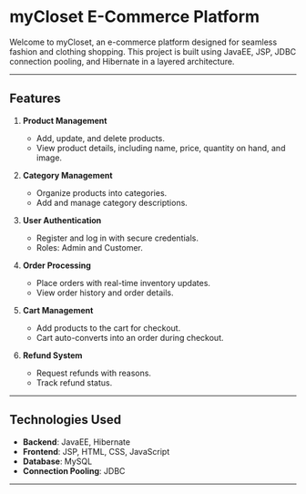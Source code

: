 # myCloset E-Commerce Platform

Welcome to myCloset, an e-commerce platform designed for seamless fashion and clothing shopping. This project is built using JavaEE, JSP, JDBC connection pooling, and Hibernate in a layered architecture.

---

## Features

1. **Product Management**
    - Add, update, and delete products.
    - View product details, including name, price, quantity on hand, and image.

2. **Category Management**
    - Organize products into categories.
    - Add and manage category descriptions.

3. **User Authentication**
    - Register and log in with secure credentials.
    - Roles: Admin and Customer.

4. **Order Processing**
    - Place orders with real-time inventory updates.
    - View order history and order details.

5. **Cart Management**
    - Add products to the cart for checkout.
    - Cart auto-converts into an order during checkout.

6. **Refund System**
    - Request refunds with reasons.
    - Track refund status.

---

## Technologies Used

- **Backend**: JavaEE, Hibernate
- **Frontend**: JSP, HTML, CSS, JavaScript
- **Database**: MySQL
- **Connection Pooling**: JDBC

---
